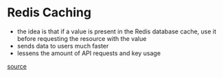 # Redis Caching

- the idea is that if a value is present in the Redis database cache, use it before requesting the resource with the value
- sends data to users much faster
- lessens the amount of API requests and key usage

[source](https://itnext.io/learn-to-cache-your-nodejs-application-with-redis-in-6-minutes-745a574a9739)
